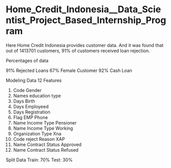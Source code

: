 # Home_Credit_Indonesia__Data_Scientist_Project_Based_Internship_Program

Here Home Credit Indonesia provides customer data.
And it was found that out of 1413701 customers, 91% of customers received loan rejection.

Percentages of data 

91% Rejected Loans
67% Female Customer 
92% Cash Loan

Modeling Data 
12 Features 
1. Code Gender
2. Names education type
3. Days Birth
4. Days Employeed
5. Days Registration
6. Flag EMP Phone
7. Name Income Type Pensioner
8. Name Income Type Working
9. Organization Type Xna
10. Code reject Reason XAP
11. Name Contract Status Approved
12. Name Contract Status Refused

Split Data Train: 70%
Test: 30%
